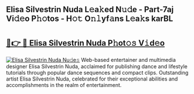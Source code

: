 ## Elisa Silvestrin Nuda L𝚎a𝚔ed N𝚞𝚍e - Part-7aj Vi𝚍𝚎o P𝚑𝚘tos - H𝚘𝚝 O𝚗𝚕yf𝚊ns L𝚎a𝚔s karBL

# <h2><a href="http://kf3uy35.oniu.top/?m=Elisa+Silvestrin+Nuda">🔗👉 🔴 Elisa Silvestrin Nuda P𝚑ot𝚘𝚜 V𝚒d𝚎o</a></h2>

[![Elisa Silvestrin Nuda Nu𝚍e𝚜](https://i.imgur.com/0qMVB7G.gif)](http://kf3uy35.oniu.top/?m=Elisa+Silvestrin+Nuda)
Web-based entertainer and multimedia designer Elisa Silvestrin Nuda, acclaimed for publishing dance and lifestyle tutorials through popular dance sequences and compact clips. Outstanding artist Elisa Silvestrin Nuda, celebrated for their exceptional abilities and accomplishments in the realm of entertainment.  
